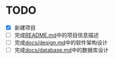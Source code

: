 # TODO

- [X] 新建项目
- [ ] 完成[README.md](./README.md)中的项目信息描述
- [ ] 完成[docs/design.md](./docs/design.md)中的软件架构设计
- [ ] 完成[docs/database.md](./docs/database.md)中的数据库设计
